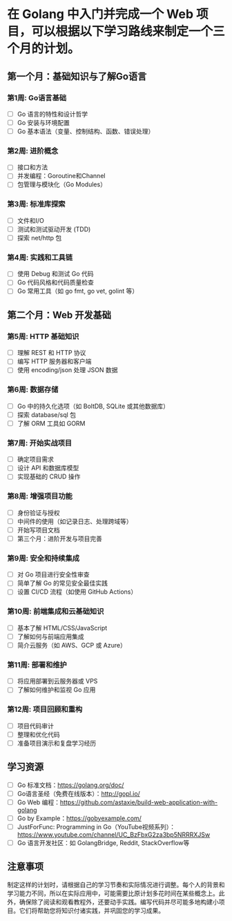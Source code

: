 # 在 Golang 中入门并完成一个 Web 项目，可以根据以下学习路线来制定一个三个月的计划。
## 第一个月：基础知识与了解Go语言
### 第1周: Go语言基础
* [ ]  Go 语言的特性和设计哲学
* [ ]  Go 安装与环境配置
* [ ]  Go 基本语法（变量、控制结构、函数、错误处理）
### 第2周: 进阶概念
* [ ]  接口和方法
* [ ]  并发编程：Goroutine和Channel
* [ ]  包管理与模块化（Go Modules）
### 第3周: 标准库探索
* [ ]  文件和I/O
* [ ]  测试和测试驱动开发 (TDD)
* [ ]  探索 net/http 包
### 第4周: 实践和工具链
* [ ]  使用 Debug 和测试 Go 代码
* [ ]  Go 代码风格和代码质量检查
* [ ]  Go 常用工具（如 go fmt, go vet, golint 等）
## 第二个月：Web 开发基础
### 第5周: HTTP 基础知识
* [ ]  理解 REST 和 HTTP 协议
* [ ]  编写 HTTP 服务器和客户端
* [ ]  使用 encoding/json 处理 JSON 数据
### 第6周: 数据存储
* [ ]  Go 中的持久化选项（如 BoltDB, SQLite 或其他数据库）
* [ ]  探索 database/sql 包
* [ ]  了解 ORM 工具如 GORM
### 第7周: 开始实战项目
* [ ]  确定项目需求
* [ ]  设计 API 和数据库模型
* [ ]  实现基础的 CRUD 操作
### 第8周: 增强项目功能
* [ ]  身份验证与授权
* [ ]  中间件的使用（如记录日志、处理跨域等）
* [ ]  开始写项目文档
* [ ]  第三个月：进阶开发与项目完善
### 第9周: 安全和持续集成
* [ ]  对 Go 项目进行安全性审查
* [ ]  简单了解 Go 的常见安全最佳实践
* [ ]  设置 CI/CD 流程（如使用 GitHub Actions）
### 第10周: 前端集成和云基础知识
* [ ]  基本了解 HTML/CSS/JavaScript
* [ ]  了解如何与前端应用集成
* [ ]  简介云服务（如 AWS、GCP 或 Azure）
### 第11周: 部署和维护
* [ ]  将应用部署到云服务器或 VPS
* [ ]  了解如何维护和监视 Go 应用
### 第12周: 项目回顾和重构
* [ ]  项目代码审计
* [ ]  整理和优化代码
* [ ]  准备项目演示和复盘学习经历

## 学习资源
* [ ]  Go 标准文档：https://golang.org/doc/
* [ ]  Go语言圣经（免费在线版本）：http://gopl.io/
* [ ]  Go Web 编程：https://github.com/astaxie/build-web-application-with-golang
* [ ]  Go by Example：https://gobyexample.com/
* [ ]  JustForFunc: Programming in Go（YouTube视频系列）：https://www.youtube.com/channel/UC_BzFbxG2za3bp5NRRRXJSw
* [ ]  Go 语言开发社区：如 GolangBridge, Reddit, StackOverflow等

## 注意事项
制定这样的计划时，请根据自己的学习节奏和实际情况进行调整。每个人的背景和学习能力不同，所以在实际应用中，可能需要比原计划多花时间在某些概念上。此外，确保除了阅读和观看教程外，还要动手实践。编写代码并尽可能多地构建小项目。它们将帮助您将知识付诸实践，并巩固您的学习成果。
